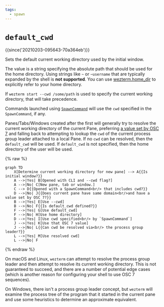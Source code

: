 ```yaml
---
tags:
  - spawn
---
```

# `default_cwd`

{{since('20210203-095643-70a364eb')}}

Sets the default current working directory used by the initial window.

The value is a string specifying the absolute path that should be used for the
home directory. Using strings like `~` or `~username` that are typically
expanded by the shell is **not supported**. You can use
[wezterm.home_dir](../wezterm/home_dir.md) to explicitly refer to your home
directory.

If `wezterm start --cwd /some/path` is used to specify the current working
directory, that will take precedence.

Commands launched using [`SpawnCommand`](../SpawnCommand.md) will use the
`cwd` specified in the `SpawnCommand`, if any.

Panes/Tabs/Windows created after the first will generally try to resolve the
current working directory of the current Pane, preferring
[a value set by OSC 7](../../../shell-integration.md) and falling back to
attempting to lookup the `cwd` of the current process group leader attached to a
local Pane. If no `cwd` can be resolved, then the `default_cwd` will be used.
If `default_cwd` is not specified, then the home directory of the user will be
used.

{% raw %}
```mermaid
graph TD
    X[Determine current working directory for new pane] --> A{{Is initial window?}}
    A -->|Yes| B[Opened with CLI and --cwd flag?]
    A -->|No| C[New pane, tab or window.]
    C --> D{{Opened with a SpawnCommand<br/> that includes cwd?}}
    D -->|No| J{{Does current pane have same domain<br/>and have a value set by OSC 7?}}
    B -->|Yes| E[Use --cwd]
    B -->|No| F{{Is default_cwd defined?}}
    F -->|Yes| G[Use default_cwd]
    F -->|No| H[Use home directory]
    D -->|Yes| I[Use cwd specified<br/> by `SpawnCommand`]
    J -->|Yes| K[Use that OSC 7 value]
    J -->|No| L{{Can cwd be resolved via<br/> the process group leader?}}
    L -->|Yes| M[Use resolved cwd]
    L -->|No| F

```
{% endraw %}

On macOS and Linux, `wezterm` can attempt to resolve the process group leader
and then attempt to resolve its current working directory. This is not
guaranteed to succeed, and there are a number of potential edge cases (which is
another reason for configuring your shell to use OSC 7 sequences).

On Windows, there isn't a process group leader concept, but `wezterm` will
examine the process tree of the program that it started in the current pane and
use some heuristics to determine an approximate equivalent.

